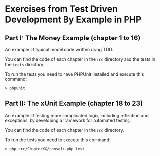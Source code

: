# Exercises from Test Driven Development By Example in PHP

## Part I: The Money Example (chapter 1 to 16)

An example of typical model code written using TDD.

You can find the code of each chapter in the `src` directory and the tests in the `tests` directory.

To run the tests you need to have PHPUnit installed and execute this command:

    > phpunit

## Part II: The xUnit Example (chapter 18 to 23)

An example of testing more complicated logic, including reflection and exceptions, by developing a framework for automated testing.

You can find the code of each chapter in the `src` directory.

To run the tests you need to execute this command:

    > php src/ChapterXX/console.php test



